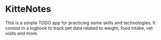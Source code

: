 # KitteNotes
This is a simple TODO app for practicing some skills and technologies. It consist in a logbook to track pet data related to weight, food intake, vet visits and more.
